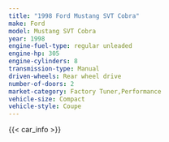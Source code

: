 ```yaml
---
title: "1998 Ford Mustang SVT Cobra"
make: Ford
model: Mustang SVT Cobra
year: 1998
engine-fuel-type: regular unleaded
engine-hp: 305
engine-cylinders: 8
transmission-type: Manual
driven-wheels: Rear wheel drive
number-of-doors: 2
market-category: Factory Tuner,Performance
vehicle-size: Compact
vehicle-style: Coupe
---
```


{{< car_info >}}
